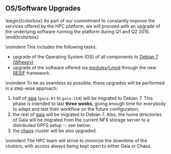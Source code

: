 ## OS/Software Upgrades

\begin{tcolorbox}
As part of our commitment to constantly improve the services offered by the HPC
platform, we will proceed with an upgrade of the underlying software running the 
platform during Q1 and Q2 2015.
\end{tcolorbox}

\noindent
This includes the following tasks:

* upgrade of the Operating System (OS) of all components to  [Debian 7 (Wheezy)](https://www.debian.org/releases/wheezy/)
* upgrade of the software offered via [modules](http://modules.sourceforge.net/)/[Lmod](https://www.tacc.utexas.edu/research-development/tacc-projects/lmod) through the new [RESIF](http://resif-pypi.readthedocs.org/en/latest/) framework. 

\noindent
To be as seamless as possible, these upgrades will be performed in a step-wise approach:

1. half of [gaia](https://hpc.uni.lu/systems/gaia/) (`gaia-83` to `gaia-154`) will be migrated to Debian 7.
This phase is intended to last **three weeks**, giving enough time for everybody to adapt and test their workflow on the future configuration;
2. the rest of [gaia](https://hpc.uni.lu/systems/gaia/) will be  migrated to Debian 7.
Also, the home directories of Gaia will be migrated from the current NFS storage server to a distributed GPFS setup -- see below;
3. the [chaos](https://hpc.uni.lu/systems/chaos/) cluster will be also upgraded. 

\noindent
The HPC team will strive to minimize the downtime of the clusters, with access
always being kept open to either Gaia or Chaos.

<!---
The operations outlined above will be performed on the following dates:

* Phase 1: March 16th 2015, Gaia under maintenance for 8h
* Phase 2: April 7th 2015, Gaia under maintenance for 8h
* Phase 3: April 14th 2015, Chaos under maintenance for 8h
-->
